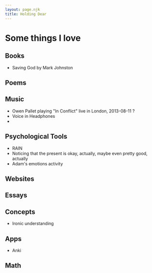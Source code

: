 ```yaml
---
layout: page.njk
title: Holding Dear
---
```


# Some things I love

## Books 
- Saving God by Mark Johnston 

## Poems

## Music 
- Owen Pallet playing "In Conflict" live in London, 2013-08-11 ?
- Voice in Headphones
- 

## Psychological Tools 
- RAIN
- Noticing that the present is okay, actually, maybe even pretty good, actually 
- Adam's emotions activity

## Websites 

## Essays

## Concepts 
- Ironic understanding 


## Apps 
- Anki


## Math